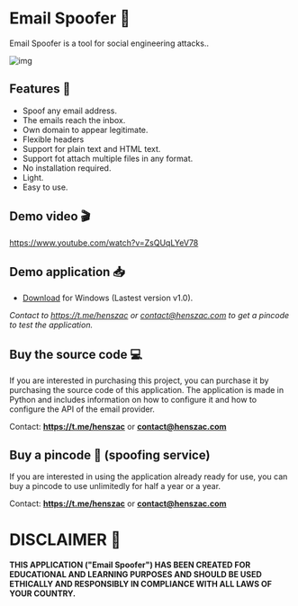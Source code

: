 #  Email Spoofer 📧

Email Spoofer is a tool for social engineering attacks..

![img](https://github.com/henszac/Email-Spoofer-Python-Windows/assets/166815874/54081dfa-c12e-4f81-b88b-fd7ada046ca7)

## Features 🚀

+ Spoof any email address.
+ The emails reach the inbox.
+ Own domain to appear legitimate.
+ Flexible headers
+ Support for plain text and HTML text.
+ Support fot attach multiple files in any format.
+ No installation required.
+ Light.
+ Easy to use.

## Demo video 🎬

https://www.youtube.com/watch?v=ZsQUqLYeV78

## Demo application 📥

+ [Download](https://github.com/henszac/Email-Spoofer-Python-Windows/releases/download/v1.0/Email-Spoofer-Python-Windows.rar) for Windows (Lastest version v1.0).
  
*Contact to https://t.me/henszac or contact@henszac.com to get a pincode to test the application.*

 ## Buy the source code 💻

If you are interested in purchasing this project, you can purchase it by purchasing the source code of this application. The application is made in Python and includes information on how to configure it and how to configure the API of the email provider.

Contact: **https://t.me/henszac** or **contact@henszac.com**

 ## Buy a pincode 🔑 (spoofing service)
 
If you are interested in using the application already ready for use, you can buy a pincode to use unlimitedly for half a year or a year.

Contact: **https://t.me/henszac** or **contact@henszac.com**

# DISCLAIMER 📜

**THIS APPLICATION ("Email Spoofer") HAS BEEN CREATED FOR EDUCATIONAL AND LEARNING PURPOSES AND SHOULD BE USED ETHICALLY AND RESPONSIBLY IN COMPLIANCE WITH ALL LAWS OF YOUR COUNTRY.**

